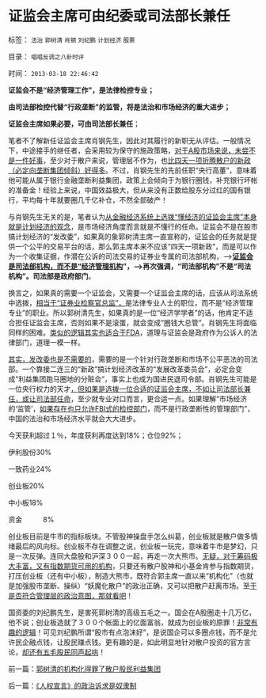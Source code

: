 # 证监会主席可由纪委或司法部长兼任

标签： `法治` `郭树清` `肖钢` `刘纪鹏` `计划经济` `股票` 

目录： `唱唱反调之八卦时评`

时间： `2013-03-18 22:46:42`

**证监会不是“经济管理工作”，是法律检控专业；**

**由司法部检控代替“行政垄断”的监管，将是法治和市场经济的重大进步；**

**证监会主席如果必要，可由司法部长兼任**；

笔者不了解新任证监会主席肖钢先生，因此对其履行的新职无从评估。一般情况下，中途接手的继任者，会采用较为保守的施政策略，[对于A股市场来说，未尝不是一件好事](../../../2012/11/28/只有政治权力才有可能被滥用，“管理层”难逃罪责！.md)，至少对于散户来说，管理层不作为，也[比四天一项折腾散户的新政（必定向垄断集团倾斜）好得多](../../../2012/11/27/指数期货证伪了对散户的妖魔化之“散户市”.md)。不过，肖钢先生的先前任职“央行高董”，意味着他可能从属于银行金融垄断利益集团，政策上会倾向于为银行圈钱，补充银行坏帐的准备金！经验上来说，中国效益极大，但从来没有正数给股东分过红的国有银行，平均每十年就要圈几千亿补仓，不然全部破产！

与肖钢先生无关的是，笔者认为[从金融经济系统上选拨“懂经济的证监会主席”本身就是计划经济的观念](../../../2012/2/15/证监会只需做好三年小事，谈忽悠创新“重监管，轻审批”.md)，是市场经济角度而言就是不懂行的任命。证监会不是在股市搞计划经济的“发改委”，如果真的象郭树清主席一直宣称的，证监会的任务就是提供一个公平的交易平台的话，那么郭主席本来不应该“四天一项新政”，而是可以作为一个收集证据，作潜在公诉的司法交易的证券业专属的司法部机构，——>**[证监会是司法部机构，而不是“经济管理机构](../../../2011/12/1/小政府＝消费者依法诉讼取代“监管”.md)”，——>再次强调，“司法部机构”不是“司法机构”。司法部是政府部门**。

换言之，如果真的需要一个证监会，又需要一个证监会主席的话，应该从司法系统中选拨，[相当于“证券业检察官总监”，](../../../2012/11/24/把生机勃勃的中国经济，A股打压成大熊市，不容易！.md)是法律专业人士的职位，而不是“经济管理专业”的职业。所以郭树清先生，如果真的是一位“经济学学者”的话，他肯定不适合担任证监会主席，否则如果不是滚蛋，就会变成“圈钱大总管”。肖钢先生将面临同样的困难。[类似的逻辑其实也适合于FDA](../../../2011/6/10/FDA监管越多越没有公益.md)，道理与证监会是政府作为公诉人的法律部门，道理一模一样。

[其实，发改委也是不需要的](../../../2010/12/1/发改委知错能改,抓流通降物价将劳而有过.md)，需要的是一个针对行政垄断和市场不公平恶法的司法部。一个靠接二连三的“新政”搞计划经济改革的“发展改革委员会”，必定会变成“利益集团跑马圈地的分赃会”，事实上也成为国进民退司令部。肖钢先生可能是一位央行权力的天才[，但如果是选拨一位合适的证监会主席，不如让司法部长兼任，或让司法部任命](../../../2011/11/29/证监会应放弃监管，开设司法仲裁渠道.md)，至少就专业对口而言，更合适一点。如果理解“市场经济的‘监管’，[如果存在也只允许FBI式的检控部门](../../../2011/11/30/监管就不是法治，被监管就不是市场，和国际板.md)，而不是行政垄断性的管理部门”，中国的法治和市场经济水平就会大大进步。

今天获利超过１％，年度获利再度达到18%；仓位92%；

伊利股份30%

一致药业24%

创业板20%

中小板18%

资金　　　8%

创业板目前是牛市的指标板块。不管股神操盘手怎么纠葛，创业板就是散户做多情绪最后的风向标。创业板不存在调整之说，创业板一玩完，意味着牛市是梦幻，只是一次反弹。连同大盘股和沪深３００一起，再走一次大熊市。[无疑，对于筹码极大丰富，又有指数期货可用的机构](../../../2012/11/27/指数期货证伪了对散户的妖魔化之“散户市”.md)，只要还有散户股神和小基金肯参与指数期货，打压创业板（还有中小板），制造大熊市，既符合郭主席一直以来“机构化”（也就是加强股市垄断、操纵）“妖魔化散户”的政治正确，又可以把散户赶离市场。至[于是否符合管理层的政治意图，那就看吧](../../../2012/1/5/证监会政策过度令A股熊遍全球.md)！

国资委的刘纪鹏先生，是害死郭树清的高级五毛之一。国企在A股圈走十几万亿，他不说；创业板造就了３００个帐面上的亿面富翁，就成为创业板的原罪！[非常有趣的逻辑](../../../2011/5/20/股神专家们骂市场需要点逻辑.md)！可见刘纪鹏所谓“股市有点泡沫好”，是说国企可以多圈点钱，而不是允许民企融点钱，让股民赚点钱。更有趣的是，如此明显地针对散户投资的官方言论，[却还有五毛股民同声起哄](../../../2010/7/1/股评家骂散户，骂市场经济，骂创业板，骂买卖自愿.md)！



前一篇：[郭树清的机构化得罪了散户股民利益集团](../../../2013/3/18/郭树清的机构化得罪了散户股民利益集团.md)

后一篇：[《人权宣言》的政治诉求是奴隶制](../../../2013/3/19/《人权宣言》的政治诉求是奴隶制.md)